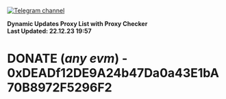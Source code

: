 [![Telegram channel](https://img.shields.io/endpoint?url=https://runkit.io/damiankrawczyk/telegram-badge/branches/master?url=https://t.me/n4z4v0d)](https://t.me/n4z4v0d) 

**Dynamic Updates Proxy List with Proxy Checker**  
**Last Updated: 22.12.23 19:57**

# DONATE (_any evm_) - 0xDEADf12DE9A24b47Da0a43E1bA70B8972F5296F2
